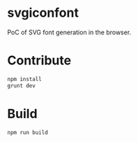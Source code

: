 # svgiconfont

PoC of SVG font generation in the browser.

# Contribute
```sh
npm install
grunt dev
```

# Build
```sh
npm run build
```
